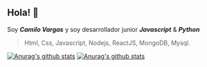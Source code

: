 ## Hola! 👋

Soy **_Camilo Vargas_** y soy desarrollador junior **_Javascript_** & **_Python_**

> Html, Css, Javascript, Nodejs, ReactJS, MongoDB, Mysql.

[![Anurag's github stats](https://github-readme-stats.vercel.app/api?username=SigurdScript&show_icons=true&theme=buefy)](https://github.com/anuraghazra/github-readme-stats)
[![Anurag's github stats](https://github-readme-stats.vercel.app/api/top-langs/?username=SigurdScript&show_icons=true&theme=buefy)](https://github.com/anuraghazra/github-readme-stats)

